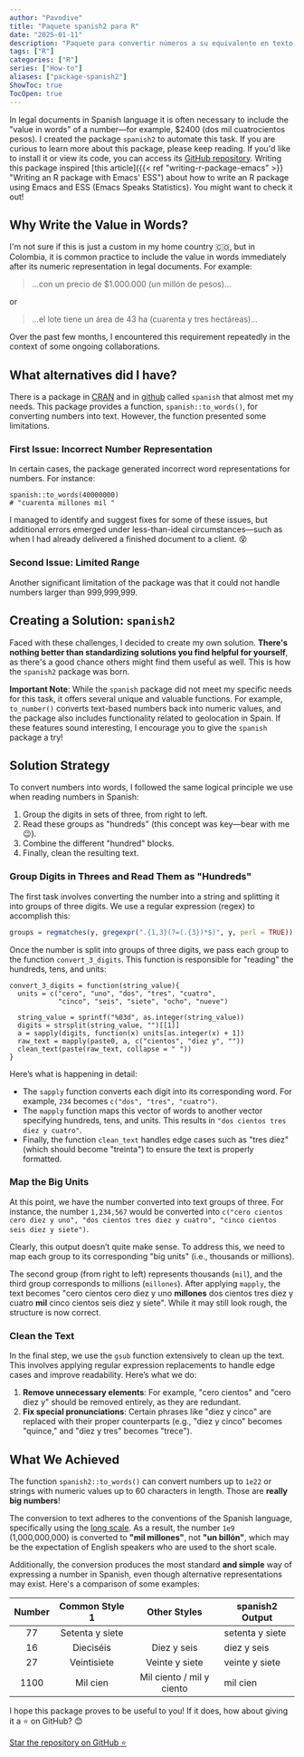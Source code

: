 ```yaml
---
author: "Pavodive"
title: "Paquete spanish2 para R"
date: "2025-01-11"
description: "Paquete para convertir números a su equivalente en texto en Español con R"
tags: ["R"]
categories: ["R"]
series: ["How-to"]
aliases: ["package-spanish2"]
ShowToc: true
TocOpen: true
---
```


In legal documents in Spanish language it is often necessary to include the "value in words" of a number—for example, $2400 (dos mil cuatrocientos pesos). I created the package `spanish2` to automate this task. If you are curious to learn more about this package, please keep reading. If you'd like to install it or view its code, you can access its [GitHub repository](https://github.com/pavodive/spanish2). Writing this package inspired [this article]({{< ref "writing-r-package-emacs" >}} "Writing an R package with Emacs' ESS") about how to write an R package using Emacs and ESS (Emacs Speaks Statistics). You might want to check it out!

<!--more-->

## Why Write the Value in Words?

I'm not sure if this is just a custom in my home country 🇨🇴, but in Colombia, it is common practice to include the value in words immediately after its numeric representation in legal documents. For example:

> ...con un precio de $1.000.000 (un millón de pesos)...

or

> ...el lote tiene un área de 43 ha (cuarenta y tres hectáreas)...

Over the past few months, I encountered this requirement repeatedly in the context of some ongoing collaborations.

## What alternatives did I have?

There is a package in [CRAN](https://cran.r-project.org/web/packages/spanish/index.html) and in [github](https://github.com/rOpenSpain/spanish) called `spanish` that almost met my needs. This package provides a function, `spanish::to_words()`, for converting numbers into text. However, the function presented some limitations.


### First Issue: Incorrect Number Representation

In certain cases, the package generated incorrect word representations for numbers. For instance:

```r{linenos=true}
spanish::to_words(40000000)
# "cuarenta millones mil "
```

I managed to identify and suggest fixes for some of these issues, but additional errors emerged under less-than-ideal circumstances—such as when I had already delivered a finished document to a client. 😵

### Second Issue: Limited Range

Another significant limitation of the package was that it could not handle numbers larger than 999,999,999.


## Creating a Solution: `spanish2`

Faced with these challenges, I decided to create my own solution. **There's nothing better than standardizing solutions you find helpful for yourself**, as there's a good chance others might find them useful as well. This is how the `spanish2` package was born.

**Important Note**: While the `spanish` package did not meet my specific needs for this task, it offers several unique and valuable functions. For example, `to_number()` converts text-based numbers back into numeric values, and the package also includes functionality related to geolocation in Spain. If these features sound interesting, I encourage you to give the `spanish` package a try!


## Solution Strategy

To convert numbers into words, I followed the same logical principle we use when reading numbers in Spanish:

1. Group the digits in sets of three, from right to left.
2. Read these groups as "hundreds" (this concept was key—bear with me 😉).
3. Combine the different "hundred" blocks.
4. Finally, clean the resulting text.

### Group Digits in Threes and Read Them as "Hundreds"

The first task involves converting the number into a string and splitting it into groups of three digits. We use a regular expression (regex) to accomplish this:

```r
groups = regmatches(y, gregexpr(".{1,3}(?=(.{3})*$)", y, perl = TRUE))[[1]]
```

Once the number is split into groups of three digits, we pass each group to the function `convert_3_digits`. This function is responsible for "reading" the hundreds, tens, and units:

```r{linenos=true, hl_lines=[7,8]}
convert_3_digits = function(string_value){
  units = c("cero", "uno", "dos", "tres", "cuatro",
            "cinco", "seis", "siete", "ocho", "nueve")

  string_value = sprintf("%03d", as.integer(string_value))
  digits = strsplit(string_value, "")[[1]]
  a = sapply(digits, function(x) units[as.integer(x) + 1])
  raw_text = mapply(paste0, a, c("cientos", "diez y", ""))
  clean_text(paste(raw_text, collapse = " "))
}
```

Here’s what is happening in detail:
- The `sapply` function converts each digit into its corresponding word. For example, `234` becomes `c("dos", "tres", "cuatro")`.
- The `mapply` function maps this vector of words to another vector specifying hundreds, tens, and units. This results in `"dos cientos tres diez y cuatro"`.
- Finally, the function `clean_text` handles edge cases such as "tres diez" (which should become "treinta") to ensure the text is properly formatted.


### Map the Big Units

At this point, we have the number converted into text groups of three. For instance, the number `1,234,567` would be converted into `c("cero cientos cero diez y uno", "dos cientos tres diez y cuatro", "cinco cientos seis diez y siete")`.

Clearly, this output doesn’t quite make sense. To address this, we need to map each group to its corresponding "big units" (i.e., thousands or millions).

The second group (from right to left) represents thousands (`mil`), and the third group corresponds to millions (`millones`). After applying `mapply`, the text becomes "cero cientos cero diez y uno **millones** dos cientos tres diez y cuatro **mil** cinco cientos seis diez y siete". While it may still look rough, the structure is now correct.


### Clean the Text

In the final step, we use the `gsub` function extensively to clean up the text. This involves applying regular expression replacements to handle edge cases and improve readability. Here’s what we do:

1. **Remove unnecessary elements**: For example, "cero cientos" and "cero diez y" should be removed entirely, as they are redundant.
2. **Fix special pronunciations**: Certain phrases like "diez y cinco" are replaced with their proper counterparts (e.g., "diez y cinco" becomes "quince," and "diez y tres" becomes "trece").


## What We Achieved

The function `spanish2::to_words()` can convert numbers up to `1e22` or strings with numeric values up to 60 characters in length. Those are **really big numbers**!

The conversion to text adheres to the conventions of the Spanish language, specifically using the [long scale](https://en.wikipedia.org/wiki/Long_and_short_scales). As a result, the number `1e9` (1,000,000,000) is converted to **"mil millones"**, not **"un billón"**, which may be the expectation of English speakers who are used to the short scale.

Additionally, the conversion produces the most standard **and simple** way of expressing a number in Spanish, even though alternative representations may exist. Here's a comparison of some examples:

| Number | Common Style 1  | Other Styles              | spanish2 Output |
|:------:|:---------------:|:-------------------------:|-----------------|
| 77     | Setenta y siete |                           | setenta y siete |
| 16     | Dieciséis       | Diez y seis               | diez y seis     |
| 27     | Veintisiete     | Veinte y siete            | veinte y siete  |
| 1100   | Mil cien        | Mil ciento / mil y ciento | mil cien        |

I hope this package proves to be useful to you! If it does, how about giving it a ⭐ on GitHub? 😊

[Star the repository on GitHub ⭐](https://github.com/pavodive/spanish2)
